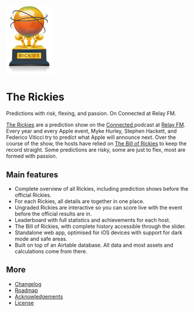 <img src="public_html/images/rickies-trophy.png" alt="Rickies trophy" width="128"/>

# The Rickies

Predictions with risk, flexing, and passion.
On Connected at Relay FM.

[The Rickies](https://rickies.co) are a prediction show on the [Connected ](https://relay.fm/connected) podcast at [Relay FM](https://relay.fm). Every year and every Apple event, Myke Hurley, Stephen Hackett, and Federico Viticci try to predict what Apple will announce next. Over the course of the show, the hosts have relied on [The Bill of Rickies](https://thebillof.rickies.co) to keep the record straight. Some predictions are risky, some are just to flex, most are formed with passion.

## Main features

-   Complete overview of all Rickies, including prediction shows before the official Rickies.
-   For each Rickies, all details are together in one place.
-   Ungraded Rickies are interactive so you can score live with the event before the official results are in.
-   Leaderboard with full statistics and achievements for each host.
-   The Bill of Rickies, with complete history accessible through the slider.
-   Standalone web app, optimised for iOS devices with support for dark mode and safe areas.
-   Built on top of an Airtable database. All data and most assets and calculations come from there.

## More

-   [Changelog](Changelog.md)
-   [Roadmap](Roadmap.md)
-   [Acknowledgements](Acknowledgements.md)
-   [License](License.md)
